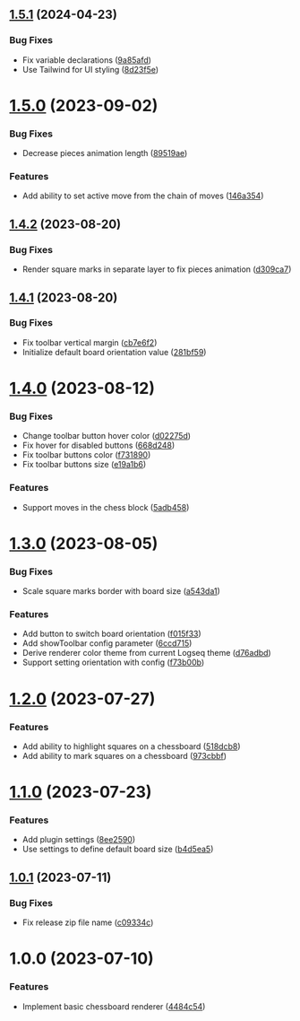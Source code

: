 ## [1.5.1](https://github.com/r8/logseq-chess/compare/v1.5.0...v1.5.1) (2024-04-23)


### Bug Fixes

* Fix variable declarations ([9a85afd](https://github.com/r8/logseq-chess/commit/9a85afd8f6e2e6fa9d4e3c45d18adec780e9b13b))
* Use Tailwind for UI styling ([8d23f5e](https://github.com/r8/logseq-chess/commit/8d23f5e535e87592c5e68128c05505590a1c00b0))

# [1.5.0](https://github.com/r8/logseq-chess/compare/v1.4.2...v1.5.0) (2023-09-02)


### Bug Fixes

* Decrease pieces animation length ([89519ae](https://github.com/r8/logseq-chess/commit/89519ae598c08008185379267d81e0227d827742))


### Features

* Add ability to set active move from the chain of moves ([146a354](https://github.com/r8/logseq-chess/commit/146a3541323c12c5514a8555fa8768cea106857e))

## [1.4.2](https://github.com/r8/logseq-chess/compare/v1.4.1...v1.4.2) (2023-08-20)


### Bug Fixes

* Render square marks in separate layer to fix pieces animation ([d309ca7](https://github.com/r8/logseq-chess/commit/d309ca7e4748ddcef3cd04460d3c69d1c5051938))

## [1.4.1](https://github.com/r8/logseq-chess/compare/v1.4.0...v1.4.1) (2023-08-20)


### Bug Fixes

* Fix toolbar vertical margin ([cb7e6f2](https://github.com/r8/logseq-chess/commit/cb7e6f2c8c1653b81f5226892ea82d915f85d8fd))
* Initialize default board orientation value ([281bf59](https://github.com/r8/logseq-chess/commit/281bf592a22b84956123b852f3bd56f7373ea692))

# [1.4.0](https://github.com/r8/logseq-chess/compare/v1.3.0...v1.4.0) (2023-08-12)


### Bug Fixes

* Change toolbar button hover color ([d02275d](https://github.com/r8/logseq-chess/commit/d02275db8cc85fbaf1521234cac3f92d9e9f067c))
* Fix hover for disabled buttons ([668d248](https://github.com/r8/logseq-chess/commit/668d2486f2bdfbec40f9d6e8e1580935745a32d0))
* Fix toolbar buttons color ([f731890](https://github.com/r8/logseq-chess/commit/f731890d18299f592aa1def252f7345bca0c707d))
* Fix toolbar buttons size ([e19a1b6](https://github.com/r8/logseq-chess/commit/e19a1b6341ae2a490ba59207e0e9c2acd96603c1))


### Features

* Support moves in the chess block ([5adb458](https://github.com/r8/logseq-chess/commit/5adb458129d46a0eceaeed74ecef62e461518f27))

# [1.3.0](https://github.com/r8/logseq-chess/compare/v1.2.0...v1.3.0) (2023-08-05)


### Bug Fixes

* Scale square marks border with board size ([a543da1](https://github.com/r8/logseq-chess/commit/a543da1bd95a3117443f21c12ccf738312febfe7))


### Features

* Add button to switch board orientation ([f015f33](https://github.com/r8/logseq-chess/commit/f015f3340be7856723bca4069d4dd3d9130a6c9a))
* Add showToolbar config parameter ([6ccd715](https://github.com/r8/logseq-chess/commit/6ccd7151b6c57db8219452cf1a79f476c7f9c769))
* Derive renderer color theme from current Logseq theme ([d76adbd](https://github.com/r8/logseq-chess/commit/d76adbd1db099eccaf5d11cfef2bd7ea960c5a81))
* Support setting orientation with config ([f73b00b](https://github.com/r8/logseq-chess/commit/f73b00b1219868036ff855947b741951d32aa072))

# [1.2.0](https://github.com/r8/logseq-chess/compare/v1.1.0...v1.2.0) (2023-07-27)


### Features

* Add ability to highlight squares on a chessboard ([518dcb8](https://github.com/r8/logseq-chess/commit/518dcb88778b77b2901e804501b7e6f6aefacfab))
* Add ability to mark squares on a chessboard ([973cbbf](https://github.com/r8/logseq-chess/commit/973cbbf12ae301d4840c99239bfabdc441eacc00))

# [1.1.0](https://github.com/r8/logseq-chess/compare/v1.0.1...v1.1.0) (2023-07-23)


### Features

* Add plugin settings ([8ee2590](https://github.com/r8/logseq-chess/commit/8ee25904faeee85d7545de27414b6ef6d0fde66b))
* Use settings to define default board size ([b4d5ea5](https://github.com/r8/logseq-chess/commit/b4d5ea534a6cb4de0d0be7b0e9e87eb7aaa9ca59))

## [1.0.1](https://github.com/r8/logseq-chess/compare/v1.0.0...v1.0.1) (2023-07-11)


### Bug Fixes

* Fix release zip file name ([c09334c](https://github.com/r8/logseq-chess/commit/c09334c2e11dc2c3e0d02c9653af68e382843f21))

# 1.0.0 (2023-07-10)


### Features

* Implement basic chessboard renderer ([4484c54](https://github.com/r8/logseq-chess/commit/4484c54cfccdb948ecf4e73f306e41af7f0b57e3))
